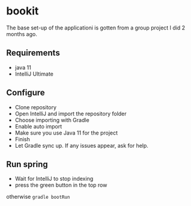 # bookit
The base set-up of the applicationi is gotten from a group project I did 2 months ago.
## Requirements
  - java 11
  - IntelliJ Ultimate
  
## Configure
  - Clone repository
  - Open IntelliJ and import the repository folder
  - Choose importing with Gradle
  - Enable auto import
  - Make sure you use Java 11 for the project
  - Finish
  - Let Gradle sync up. If any issues appear, ask for help.

## Run spring
  - Wait for IntelliJ to stop indexing
  - press the green button in the top row

otherwise `gradle bootRun`
